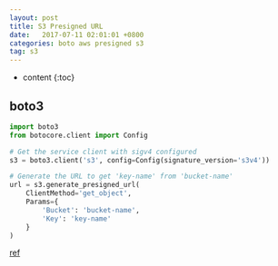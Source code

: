 ```yaml
---
layout: post
title: S3 Presigned URL
date:   2017-07-11 02:01:01 +0800
categories: boto aws presigned s3
tag: s3
---
```


* content
{:toc}

## boto3

```python
import boto3
from botocore.client import Config

# Get the service client with sigv4 configured
s3 = boto3.client('s3', config=Config(signature_version='s3v4'))

# Generate the URL to get 'key-name' from 'bucket-name'
url = s3.generate_presigned_url(
    ClientMethod='get_object',
    Params={
        'Bucket': 'bucket-name',
        'Key': 'key-name'
    }
)
```

[ref](http://boto3.readthedocs.io/en/latest/reference/services/s3.html#S3.Client.generate_presigned_url)

[jekyll]:      http://jekyllrb.com
[jekyll-gh]:   https://github.com/jekyll/jekyll
[jekyll-help]: https://github.com/jekyll/jekyll-help
